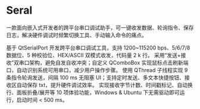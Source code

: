 # Seral
一款面向嵌入式开发者的跨平台串口调试助手，可一键收发数据、轮询指令、保存日志，解决硬件调试时频繁切换工具、手动输入命令的痛点。

基于 QtSerialPort 开发跨平台串口调试工具，支持 1200~115200 bps、5/6/7/8 数据位、5 种校验位、HEX/ASCII 双模式收发，代码量 2 k 行。
采用“发送+接收”双串口架构，避免自发自收冲突；自定义 QComboBox 实现鼠标点击刷新端口，自动识别系统可用串口，减少用户操作步骤。
使用 QThread 子线程实现 9 条指令轮询发送，间隔 100 ms 无阻塞 UI；支持定时发送、多文本快捷按钮、接收区自动保存 txt，提升硬件调试效率。
实现接收字节计数、时间戳标记、自动换行、面板折叠/展开等 10 项体验功能，Windows & Ubuntu 下无需驱动即可运行，启动时间 < 500 ms。
